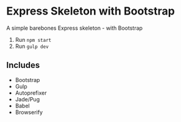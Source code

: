 # Express Skeleton with Bootstrap

A simple barebones Express skeleton - with Bootstrap

1. Run `npm start`
2. Run `gulp dev`

## Includes

- Bootstrap
- Gulp
- Autoprefixer
- Jade/Pug
- Babel
- Browserify
